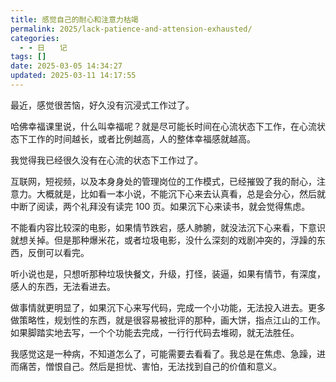 ```yaml
---
title: 感觉自己的耐心和注意力枯竭
permalink: 2025/lack-patience-and-attension-exhausted/
categories:
  - - 日　　记
tags: []
date: 2025-03-05 14:34:27
updated: 2025-03-11 14:17:55
---
```

最近，感觉很苦恼，好久没有沉浸式工作过了。

哈佛幸福课里说，什么叫幸福呢？就是尽可能长时间在心流状态下工作，在心流状态下工作的时间越长，或者比例越高，人的整体幸福感就越高。

我觉得我已经很久没有在心流的状态下工作过了。

互联网，短视频，以及本身身处的管理岗位的工作模式，已经摧毁了我的耐心，注意力。大概就是，比如看一本小说，不能沉下心来去认真看，总是会分心，然后就中断了阅读，两个礼拜没有读完 100 页。如果沉下心来读书，就会觉得焦虑。

不能看内容比较深的电影，如果情节跌宕，感人肺腑，就没法沉下心来看，下意识就想关掉。但是那种爆米花，或者垃圾电影，没什么深刻的戏剧冲突的，浮躁的东西，反倒可以看完。

听小说也是，只想听那种垃圾快餐文，升级，打怪，装逼，如果有情节，有深度，感人的东西，无法看进去。

做事情就更明显了，如果沉下心来写代码，完成一个小功能，无法投入进去。更多做策略性，规划性的东西，就是很容易被批评的那种，画大饼，指点江山的工作。如果脚踏实地去写，一个个功能去完成，一行行代码去堆砌，就无法胜任。

我感觉这是一种病，不知道怎么了，可能需要去看看了。我总是在焦虑、急躁，进而痛苦，憎恨自己。然后是担忧、害怕，无法找到自己的价值和意义。